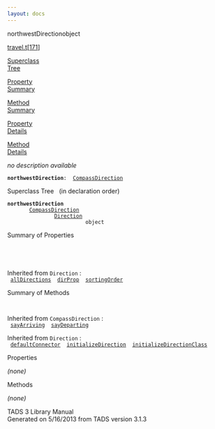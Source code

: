 ```yaml
---
layout: docs
---
```

<span class="title">northwestDirection</span><span class="type">object</span>

[travel.t](../file/travel.t.html)\[[171](../source/travel.t.html#171)\]

[Superclass  
Tree](#_SuperClassTree_)

[Property  
Summary](#_PropSummary_)

[Method  
Summary](#_MethodSummary_)

[Property  
Details](#_Properties_)

[Method  
Details](#_Methods_)

<div class="fdesc">

*no description available*

**`northwestDirection`**` :   `[`CompassDirection`](../object/CompassDirection.html)

</div>

<span id="_SuperClassTree_"></span>

<div class="mjhd">

<span class="hdln">Superclass Tree</span>   (in declaration order)

</div>

**`northwestDirection`**  
`         `[`CompassDirection`](../object/CompassDirection.html)  
`                 `[`Direction`](../object/Direction.html)  
`                         object`  
<span id="_PropSummary_"></span>

<div class="mjhd">

<span class="hdln">Summary of Properties</span>  

</div>

` `

` `

Inherited from `Direction` :  
` `[`allDirections`](../object/Direction.html#allDirections)`  `[`dirProp`](../object/Direction.html#dirProp)`  `[`sortingOrder`](../object/Direction.html#sortingOrder)`  `

<span id="_MethodSummary_"></span>

<div class="mjhd">

<span class="hdln">Summary of Methods</span>  

</div>

` `

Inherited from `CompassDirection` :  
` `[`sayArriving`](../object/CompassDirection.html#sayArriving)`  `[`sayDeparting`](../object/CompassDirection.html#sayDeparting)`  `

Inherited from `Direction` :  
` `[`defaultConnector`](../object/Direction.html#defaultConnector)`  `[`initializeDirection`](../object/Direction.html#initializeDirection)`  `[`initializeDirectionClass`](../object/Direction.html#initializeDirectionClass)`  `

<span id="_Properties_"></span>

<div class="mjhd">

<span class="hdln">Properties</span>  

</div>

*(none)* <span id="_Methods_"></span>

<div class="mjhd">

<span class="hdln">Methods</span>  

</div>

*(none)*

<div class="ftr">

TADS 3 Library Manual  
Generated on 5/16/2013 from TADS version 3.1.3

</div>
